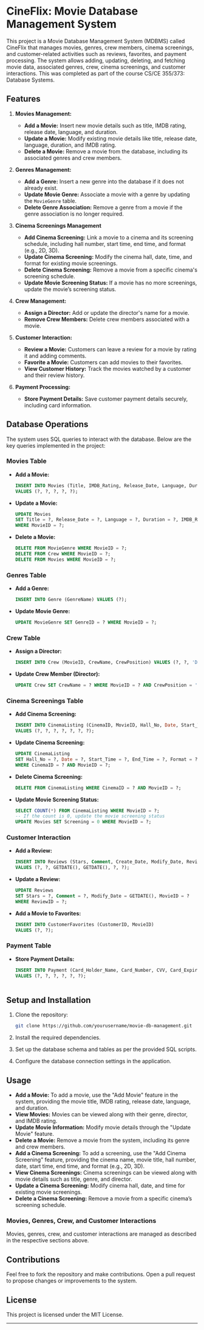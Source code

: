 # CineFlix: Movie Database Management System

This project is a Movie Database Management System (MDBMS) called CineFlix that manages movies, genres, crew members, cinema screenings, and customer-related activities such as reviews, favorites, and payment processing. The system allows adding, updating, deleting, and fetching movie data, associated genres, crew, cinema screenings, and customer interactions. This was completed as part of the course CS/CE 355/373: Database Systems.

## Features

1. **Movies Management:**
   - **Add a Movie:** Insert new movie details such as title, IMDB rating, release date, language, and duration.
   - **Update a Movie:** Modify existing movie details like title, release date, language, duration, and IMDB rating.
   - **Delete a Movie:** Remove a movie from the database, including its associated genres and crew members.

2. **Genres Management:**
   - **Add a Genre:** Insert a new genre into the database if it does not already exist.
   - **Update Movie Genre:** Associate a movie with a genre by updating the `MovieGenre` table.
   - **Delete Genre Association:** Remove a genre from a movie if the genre association is no longer required.

3. **Cinema Screenings Management**
    - **Add Cinema Screening:** Link a movie to a cinema and its screening schedule, including hall number, start time, end time, and format (e.g., 2D, 3D).
    - **Update Cinema Screening:** Modify the cinema hall, date, time, and format for existing movie screenings.
    - **Delete Cinema Screening:** Remove a movie from a specific cinema's screening schedule.
    - **Update Movie Screening Status:** If a movie has no more screenings, update the movie’s screening status.

4. **Crew Management:**
   - **Assign a Director:** Add or update the director's name for a movie.
   - **Remove Crew Members:** Delete crew members associated with a movie.

5. **Customer Interaction:**
   - **Review a Movie:** Customers can leave a review for a movie by rating it and adding comments.
   - **Favorite a Movie:** Customers can add movies to their favorites.
   - **View Customer History:** Track the movies watched by a customer and their review history.

6. **Payment Processing:**
   - **Store Payment Details:** Save customer payment details securely, including card information.

## Database Operations

The system uses SQL queries to interact with the database. Below are the key queries implemented in the project:

### Movies Table
- **Add a Movie:**
  ```sql
  INSERT INTO Movies (Title, IMDB_Rating, Release_Date, Language, Duration)
  VALUES (?, ?, ?, ?, ?);
  ```

- **Update a Movie:**
  ```sql
  UPDATE Movies
  SET Title = ?, Release_Date = ?, Language = ?, Duration = ?, IMDB_Rating = ?
  WHERE MovieID = ?;
  ```

- **Delete a Movie:**
  ```sql
  DELETE FROM MovieGenre WHERE MovieID = ?;
  DELETE FROM Crew WHERE MovieID = ?;
  DELETE FROM Movies WHERE MovieID = ?;
  ```

### Genres Table
- **Add a Genre:**
  ```sql
  INSERT INTO Genre (GenreName) VALUES (?);
  ```

- **Update Movie Genre:**
  ```sql
  UPDATE MovieGenre SET GenreID = ? WHERE MovieID = ?;
  ```

### Crew Table
- **Assign a Director:**
  ```sql
  INSERT INTO Crew (MovieID, CrewName, CrewPosition) VALUES (?, ?, 'Director');
  ```

- **Update Crew Member (Director):**
  ```sql
  UPDATE Crew SET CrewName = ? WHERE MovieID = ? AND CrewPosition = 'Director';
  ```

### Cinema Screenings Table
- **Add Cinema Screening:**
  ```sql
  INSERT INTO CinemaListing (CinemaID, MovieID, Hall_No, Date, Start_Time, End_Time, Format)
  VALUES (?, ?, ?, ?, ?, ?, ?);
  ```

- **Update Cinema Screening:**
  ```sql
  UPDATE CinemaListing
  SET Hall_No = ?, Date = ?, Start_Time = ?, End_Time = ?, Format = ?
  WHERE CinemaID = ? AND MovieID = ?;
  ```

- **Delete Cinema Screening:**
  ```sql
  DELETE FROM CinemaListing WHERE CinemaID = ? AND MovieID = ?;
  ```

- **Update Movie Screening Status:**
  ```sql
  SELECT COUNT(*) FROM CinemaListing WHERE MovieID = ?;
  -- If the count is 0, update the movie screening status
  UPDATE Movies SET Screening = 0 WHERE MovieID = ?;
  ```

### Customer Interaction
- **Add a Review:**
  ```sql
  INSERT INTO Reviews (Stars, Comment, Create_Date, Modify_Date, ReviewerID, MovieID)
  VALUES (?, ?, GETDATE(), GETDATE(), ?, ?);
  ```

- **Update a Review:**
  ```sql
  UPDATE Reviews
  SET Stars = ?, Comment = ?, Modify_Date = GETDATE(), MovieID = ?
  WHERE ReviewID = ?;
  ```

- **Add a Movie to Favorites:**
  ```sql
  INSERT INTO CustomerFavorites (CustomerID, MovieID)
  VALUES (?, ?);
  ```

### Payment Table
- **Store Payment Details:**
  ```sql
  INSERT INTO Payment (Card_Holder_Name, Card_Number, CVV, Card_Expiration_Date, CustomerID, CustomerRole)
  VALUES (?, ?, ?, ?, ?, ?);
  ```
  ```

## Setup and Installation

1. Clone the repository:
   ```bash
   git clone https://github.com/yourusername/movie-db-management.git
   ```

2. Install the required dependencies.

3. Set up the database schema and tables as per the provided SQL scripts.

4. Configure the database connection settings in the application.

## Usage

- **Add a Movie:** To add a movie, use the "Add Movie" feature in the system, providing the movie title, IMDB rating, release date, language, and duration.
- **View Movies:** Movies can be viewed along with their genre, director, and IMDB rating.
- **Update Movie Information:** Modify movie details through the "Update Movie" feature.
- **Delete a Movie:** Remove a movie from the system, including its genre and crew members.
- **Add a Cinema Screening:** To add a screening, use the "Add Cinema Screening" feature, providing the cinema name, movie title, hall number, date, start time, end time, and format (e.g., 2D, 3D).
- **View Cinema Screenings:** Cinema screenings can be viewed along with movie details such as title, genre, and director.
- **Update a Cinema Screening:** Modify cinema hall, date, and time for existing movie screenings.
- **Delete a Cinema Screening:** Remove a movie from a specific cinema’s screening schedule.

### Movies, Genres, Crew, and Customer Interactions
Movies, genres, crew, and customer interactions are managed as described in the respective sections above.

## Contributions

Feel free to fork the repository and make contributions. Open a pull request to propose changes or improvements to the system.

## License

This project is licensed under the MIT License.

---
